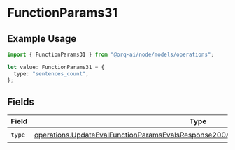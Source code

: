 # FunctionParams31

## Example Usage

```typescript
import { FunctionParams31 } from "@orq-ai/node/models/operations";

let value: FunctionParams31 = {
  type: "sentences_count",
};
```

## Fields

| Field                                                                                                                                                                                          | Type                                                                                                                                                                                           | Required                                                                                                                                                                                       | Description                                                                                                                                                                                    |
| ---------------------------------------------------------------------------------------------------------------------------------------------------------------------------------------------- | ---------------------------------------------------------------------------------------------------------------------------------------------------------------------------------------------- | ---------------------------------------------------------------------------------------------------------------------------------------------------------------------------------------------- | ---------------------------------------------------------------------------------------------------------------------------------------------------------------------------------------------- |
| `type`                                                                                                                                                                                         | [operations.UpdateEvalFunctionParamsEvalsResponse200ApplicationJSONResponseBody531Type](../../models/operations/updateevalfunctionparamsevalsresponse200applicationjsonresponsebody531type.md) | :heavy_check_mark:                                                                                                                                                                             | N/A                                                                                                                                                                                            |